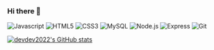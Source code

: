 ### Hi there 👋

<!--
**devdev2022/devdev2022** is a ✨ _special_ ✨ repository because its `README.md` (this file) appears on your GitHub profile.

Here are some ideas to get you started:

- 🔭 I’m currently working on ...
- 🌱 I’m currently learning ...
- 👯 I’m looking to collaborate on ...
- 🤔 I’m looking for help with ...
- 💬 Ask me about ...
- 📫 How to reach me: ...
- 😄 Pronouns: ...
- ⚡ Fun fact: ...
-->
![Javascript](https://img.shields.io/badge/Javascript-F7DF1E.svg?&style=for-the-badge&logo=Javascript&logoColor=F7DF1E)
![HTML5](https://img.shields.io/badge/HTML5-E34F26.svg?&style=for-the-badge&logo=HTML5&logoColor=E34F26)
![CSS3](https://img.shields.io/badge/CSS3-1572B6.svg?&style=for-the-badge&logo=CSS3&logoColor=1572B6)
![MySQL](https://img.shields.io/badge/MySQL-4479A1.svg?&style=for-the-badge&logo=MySQL&logoColor=4479A1)
![Node.js](https://img.shields.io/badge/Node.js-339933.svg?&style=for-the-badge&logo=Javascript&logoColor=339933)
![Express](https://img.shields.io/badge/Express-000000.svg?&style=for-the-badge&logo=Express&logoColor=000000)
![Git](https://img.shields.io/badge/Git-F05032.svg?&style=for-the-badge&logo=Git&logoColor=F05032)


[![devdev2022's GitHub stats](https://github-readme-stats.vercel.app/api?username=devdev2022)](https://github.com/devdev2022/github-readme-stats)
